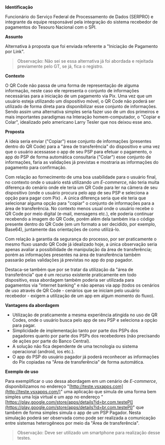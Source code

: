 
**Identificação**

Funcionário do Serviço Federal de Processamento de Dados (SERPRO) e integrante da equipe responsável pela integração do sistema recebedor de pagamentos do Tesouro Nacional com o SPI.

  

**Assunto**

Alternativa à proposta que foi enviada referente a "Iniciação de Pagamento por Link".

> Observação: Não sei se essa alternativa já foi abordada e rejeitada previamente pelo GT, se já, fica o registro.  

  

**Contexto**

O QR Code não passa de uma forma de representação de alguma informação, neste caso ele representa o conjunto de informações necessárias para a iniciação de um pagamento via Pix. Uma vez que um usuário esteja utilizando um dispositivo móvel, o QR Code não poderá ser utilizado de forma direta para disponibilizar esse conjunto de informações. Sendo assim uma alternativa simples seria fazer uso de um dos primeiros e mais importantes paradigmas na Interação homem-computador, o "Copiar e Colar", idealizado pelo americano Larry Tesler que nos deixou esse ano.

  

**Proposta**

A ideia seria enviar ("Copiar") esse conjunto de informações (presentes dentro do QR Code) para a "área de transferência" do dispositivo e uma vez que o usuário acessasse o app de seu PSP para efetuar o pagamento, o app do PSP de forma automática consultaria ("Colar") esse conjunto de informações, faria as validações já previstas e mostraria as informações do pagamento para confirmação.

  

Com relação ao fornecimento de uma boa usabilidade para o usuário final, no contexto onde o usuário está utilizando um  *E-commerce*, não teria muita diferença do cenário onde ele teria um QR Code para ler na câmera de seu dispositivo (onde o usuário procura pelo app de seu PSP e seleciona a opção para pagar com Pix) . A única diferença seria que ele teria que selecionar alguma opção para "copiar" o conjunto de informações para a área de transferência. No contexto menos usual onde o usuário recebe o QR Code por meio digital (e-mail, mensagens etc.), ele poderia continuar recebendo a imagem do QR Code, porém além dela também iria o código presente dentro do QR Code (em um formato a ser decidido, por exemplo, Base64), juntamente das orientações de como utilizá-lo.

  

Com relação à garantia da segurança do processo, por ser praticamente o mesmo fluxo usando QR Code já idealizado hoje, a única observação seria apenas avaliar a possibilidade de manipulação da área de transferência; porém as informações presentes na área de transferência também passarão pelas validações já previstas no app do psp pagador.

  

Destaca-se também que por se tratar da utilização da "área de transferência" que é um recurso existente praticamente em todo dispositivo, essa abordagem também poderia ser utilizada para pagamentos via "internet banking" e não apenas via app (todos os cenários de uso através de QR Code - cenários que se iniciam pelo usuário recebedor - exigem a utilização de um app em algum momento do fluxo).

  

**Vantagens da abordagem**  

-   Utilização de praticamente a mesma experiência atingida no uso de QR Codes, onde o usuário busca pelo app de seu PSP e seleciona a opção para pagar.
-   Simplicidade de implementação tanto por parte dos PSPs dos pagadores quanto por parte dos PSPs dos recebedores (não precisando de ações por parte do Banco Central).
-   A solução não fica dependente de uma tecnologia ou sistema operacional (android, ios etc.).
-   O app do PSP do usuário pagador já poderá reconhecer as informações do Pix copiadas na "Área de transferência" de forma automática.

**Exemplo de uso**

Para exemplificar o uso dessa abordagem em um cenário de *E-commerce*, disponibilizamos no endereço "[http://teste.vsxapps.com](http://teste.vsxapps.com/)" uma aplicação que simula de uma forma bem simples uma loja virtual e um app no endereço "[https://play.google.com/store/apps/details?id=br.com.testePI](https://play.google.com/store/apps/details?id=br.com.testePI)" que também de forma simples simula o app de um PSP Pagador. Nesta simulação poderá ser observada como pode ser realizada a comunicação entre sistemas heterogêneos por meio da "Área de transferência".

> Observação: Deve ser utilizado um smartphone para realização desse testes.
